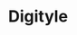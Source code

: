 ---
title: "Digityle"
role: "UX Designer"
duration: "10 weeks"
tools: "Figma"
team: "UCLA DevX    Digityle UXD Team"
year: 2023 - 2024

featured: false
layout: project
permalink: /work/digityle/

image: "/assets/postimages/test.jpg"
image-alt: Test image
tags: ["ux research"]
description: Designed UI/UX and developed brand identity for Brallium's ecommerce site, highlighting sustainability and gender-neutrality, in an 8-week project with a 2-person design team.
---
